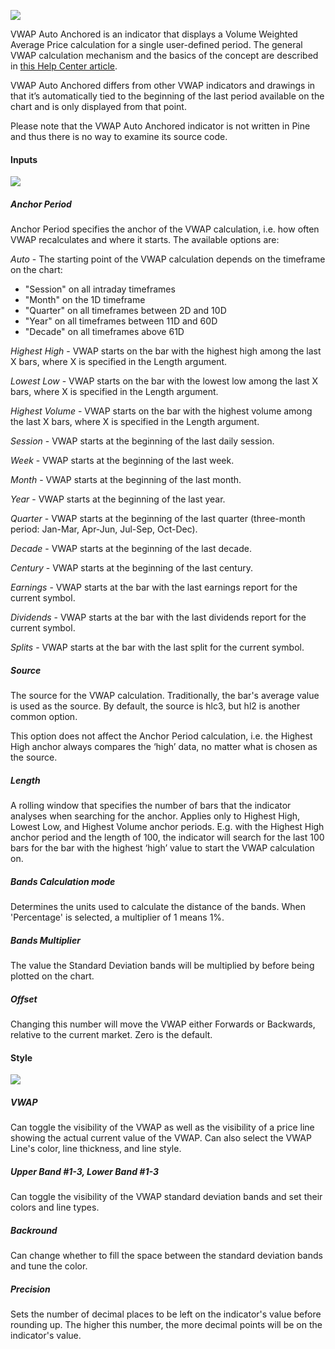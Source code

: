 ![](https://s3.amazonaws.com/cdn.freshdesk.com/data/helpdesk/attachments/production/43282251835/original/CIwnIMSX6IyLva9QvtsRCHMJI6PUe6tQDA.png?1640086981)

VWAP Auto Anchored is an indicator that displays a Volume Weighted Average Price calculation for a single user-defined period. The general VWAP calculation mechanism and the basics of the concept are described in [this Help Center article](https://www.tradingview.com/chart/?solution=43000502018).

VWAP Auto Anchored differs from other VWAP indicators and drawings in that it’s automatically tied to the beginning of the last period available on the chart and is only displayed from that point.

Please note that the VWAP Auto Anchored indicator is not written in Pine and thus there is no way to examine its source code.

#### Inputs

![](https://s3.amazonaws.com/cdn.freshdesk.com/data/helpdesk/attachments/production/43435853614/original/vAs8MlEUwwp3K9ruzYQKVwM7RwrQRA1PxQ.png?1694591133)

##### Anchor Period

Anchor Period specifies the anchor of the VWAP calculation, i.e. how often VWAP recalculates and where it starts. The available options are:

_Auto_ \- The starting point of the VWAP calculation depends on the timeframe on the chart:

-   "Session" on all intraday timeframes
-   "Month" on the 1D timeframe
-   "Quarter" on all timeframes between 2D and 10D
-   "Year" on all timeframes between 11D and 60D
-   "Decade" on all timeframes above 61D

_Highest High_ - VWAP starts on the bar with the highest high among the last X bars, where X is specified in the Length argument.

_Lowest Low_ \- VWAP starts on the bar with the lowest low among the last X bars, where X is specified in the Length argument.

_Highest Volume_ - VWAP starts on the bar with the highest volume among the last X bars, where X is specified in the Length argument.

_Session_ \- VWAP starts at the beginning of the last daily session.

_Week_ \- VWAP starts at the beginning of the last week.

_Month_ \- VWAP starts at the beginning of the last month.

_Year_ \- VWAP starts at the beginning of the last year.

_Quarter_ \- VWAP starts at the beginning of the last quarter (three-month period: Jan-Mar, Apr-Jun, Jul-Sep, Oct-Dec).

_Decade_ \- VWAP starts at the beginning of the last decade.

_Century_ \- VWAP starts at the beginning of the last century.

_Earnings_ \- VWAP starts at the bar with the last earnings report for the current symbol.

_Dividends_ \- VWAP starts at the bar with the last dividends report for the current symbol.

_Splits_ \- VWAP starts at the bar with the last split for the current symbol.

##### Source

The source for the VWAP calculation. Traditionally, the bar's average value is used as the source. By default, the source is hlc3, but hl2 is another common option.

This option does not affect the Anchor Period calculation, i.e. the Highest High anchor always compares the ‘high’ data, no matter what is chosen as the source.

##### Length

A rolling window that specifies the number of bars that the indicator analyses when searching for the anchor. Applies only to Highest High, Lowest Low, and Highest Volume anchor periods. E.g. with the Highest High anchor period and the length of 100, the indicator will search for the last 100 bars for the bar with the highest ‘high’ value to start the VWAP calculation on.

##### Bands Calculation mode 

Determines the units used to calculate the distance of the bands. When 'Percentage' is selected, a multiplier of 1 means 1%.

##### Bands Multiplier

The value the Standard Deviation bands will be multiplied by before being plotted on the chart.

##### Offset

Changing this number will move the VWAP either Forwards or Backwards, relative to the current market. Zero is the default.

#### Style

![](https://s3.amazonaws.com/cdn.freshdesk.com/data/helpdesk/attachments/production/43338305765/original/oYYlW1wt2U3e3WOiFCgXGAvHuJZCi4g_Ow.png?1657014234)

##### VWAP

Can toggle the visibility of the VWAP as well as the visibility of a price line showing the actual current value of the VWAP. Can also select the VWAP Line's color, line thickness, and line style.

##### Upper Band #1-3, Lower Band #1-3

Can toggle the visibility of the VWAP standard deviation bands and set their colors and line types.

##### Backround

Can change whether to fill the space between the standard deviation bands and tune the color.

##### Precision

Sets the number of decimal places to be left on the indicator's value before rounding up. The higher this number, the more decimal points will be on the indicator's value.